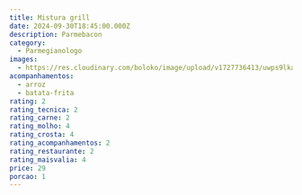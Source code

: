 ```yaml
---
title: Mistura grill
date: 2024-09-30T18:45:00.000Z
description: Parmebacon
category: 
  - Parmegianologo
images:
  - https://res.cloudinary.com/boloko/image/upload/v1727736413/uwps9lkakslidsj5otqo.jpg
acompanhamentos:
  - arroz
  - batata-frita
rating: 2
rating_tecnica: 2
rating_carne: 2
rating_molho: 4
rating_crosta: 4
rating_acompanhamentos: 2
rating_restaurante: 2
rating_maisvalia: 4
price: 29
porcao: 1
---
```

